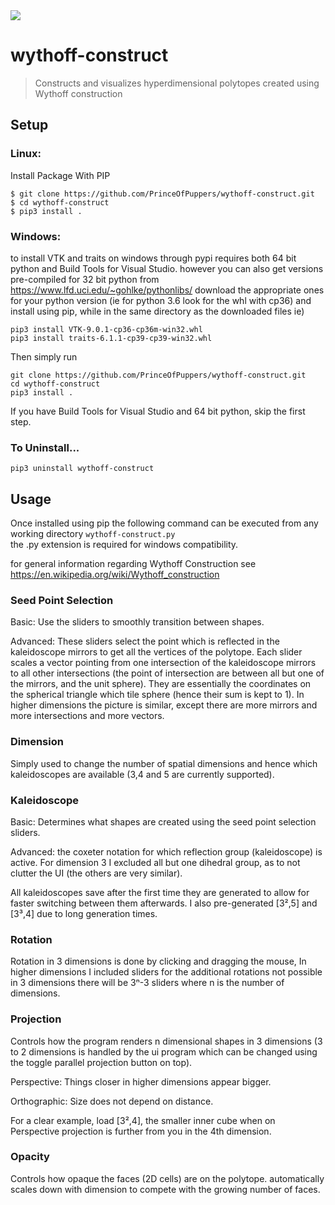 <img src="https://drive.google.com/uc?id=1LQgO10Ou5T1-g3NQmHRGWxLDjJ_ekmUP" />

# wythoff-construct

> Constructs and visualizes hyperdimensional polytopes created using Wythoff construction

## Setup
### Linux:  
Install Package With PIP
```
$ git clone https://github.com/PrinceOfPuppers/wythoff-construct.git
$ cd wythoff-construct
$ pip3 install .
```
### Windows:
to install VTK and traits on windows through pypi requires both 64 bit python and Build Tools for Visual Studio.
however you can also get versions pre-compiled for 32 bit python from https://www.lfd.uci.edu/~gohlke/pythonlibs/
download the appropriate ones for your python version (ie for python 3.6 look for the whl with cp36) and install
using pip, while in the same directory as the downloaded files ie)
```
pip3 install VTK‑9.0.1‑cp36‑cp36m‑win32.whl
pip3 install traits‑6.1.1‑cp39‑cp39‑win32.whl
```
Then simply run
```
git clone https://github.com/PrinceOfPuppers/wythoff-construct.git
cd wythoff-construct
pip3 install .
```
If you have Build Tools for Visual Studio and 64 bit python, skip the first step.

### To Uninstall...  
```pip3 uninstall wythoff-construct```

## Usage
Once installed using pip the following command can be executed from any working directory
```wythoff-construct.py```  
the .py extension is required for windows compatibility.

for general information regarding Wythoff Construction see https://en.wikipedia.org/wiki/Wythoff_construction

### Seed Point Selection
Basic: Use the sliders to smoothly transition between shapes.

Advanced: These sliders select the point which is reflected in the kaleidoscope mirrors to get all
the vertices of the polytope. Each slider scales a vector pointing from one intersection of the kaleidoscope
mirrors to all other intersections (the point of intersection are between all but one of the mirrors, and
the unit sphere). They are essentially the coordinates on the spherical triangle which tile sphere (hence their sum is kept to 1).
In higher dimensions the picture is similar, except there are more mirrors and more intersections and more vectors.

### Dimension
Simply used to change the number of spatial dimensions and hence which kaleidoscopes are available
(3,4 and 5 are currently supported).

### Kaleidoscope
Basic: Determines what shapes are created using the seed point selection sliders.

Advanced: the coxeter notation for which reflection group (kaleidoscope) is active. For dimension 3 I excluded all
but one dihedral group, as to not clutter the UI (the others are very similar).

All kaleidoscopes save after the first time they are generated to allow for faster switching between them afterwards.
I also pre-generated [3²,5] and [3³,4] due to long generation times.

### Rotation
Rotation in 3 dimensions is done by clicking and dragging the mouse, In higher dimensions I included sliders for the
additional rotations not possible in 3 dimensions there will be 3ⁿ-3 sliders where n is the number of dimensions.

### Projection
Controls how the program renders n dimensional shapes in 3 dimensions (3 to 2 dimensions is handled by the ui program
which can be changed using the toggle parallel projection button on top).

Perspective: Things closer in higher dimensions appear bigger.

Orthographic: Size does not depend on distance.

For a clear example, load [3²,4], the smaller inner cube when on Perspective projection is further from you in the 4th dimension.

### Opacity
Controls how opaque the faces (2D cells) are on the polytope. automatically scales down with dimension to compete with the
growing number of faces.

